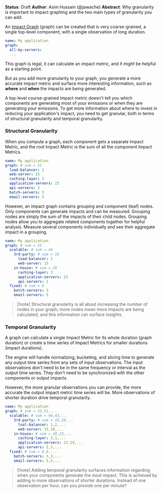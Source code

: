 
**Status**: Draft
**Author**: Asim Hussain (@jawache)
**Abstract**: Why granularity is important to impact graphing and the two main types of granularity you can add.


An [Impact Graph](design/Impact%20Graph.md) (graph) can be created that is very coarse-grained, a single top-level component, with a single observation of long duration.

```yaml
name: My application
graph:
  all-my-servers:
  ...
```

This graph is legal, it can calculate an impact metric, and it *might* be helpful as a starting point.

But as you add more granularity to your graph, you generate a more accurate impact metric and surface more interesting information, such as **where** and **when** the impacts are being generated.

A top-level course-grained impact metric doesn't tell you which components are generating most of your emissions or when they are generating your emissions. To get more information about where to invest in reducing your application's impact, you need to get granular, both in terms of structural granularity and temporal granularity. 
### Structural Granularity

When you compute a graph, each component gets a separate Impact Metric, and the root Impact Metric is the sum of all the component Impact Metrics.

```yaml
name: My application
graph: # sum = 52 
  load-balancer: 1
  web-server: 15
  caching-layer: 3
  application-servers: 23
  api-servers: 2
  batch-servers: 3
  email-servers: 5
```

However, an impact graph contains grouping and component (leaf) nodes. Only components can generate impacts and can be measured. Grouping nodes are simply the sum of the impacts of their child nodes. Grouping nodes allow you to aggregate related components together for helpful analysis. Measure several components individually and see their aggregate impact in a grouping.

```yaml
name: My application
graph: # sum = 52
  scalable: # sum = 44
    3rd-party: # sum = 16
	  load-balancer: 1
	  web-server: 15
    in-house: # sum = 28
	  caching-layer: 3
	  application-servers: 23 
	  api-servers: 2
  fixed: # sum = 8
    batch-servers: 3
    email-servers: 5
```

> [!note] Structural granularity is all about increasing the number of nodes in your graph; more nodes mean more Impacts are being calculated, and this information can surface insights.

### Temporal Granularity

A graph can calculate a single Impact Metric for its whole duration (graph duration) or create a time series of Impact Metrics for smaller durations (impact durations).

The engine will handle normalizing, bucketing, and slicing time to generate any output time series from any sets of input observations. The input observations don't need to be in the same frequency or interval as the output time series. They don't need to be synchronized with the other components or output impacts.

However, the more granular observations you can provide, the more accurate the output impact metric time series will be. More observations of shorter duration drive temporal granularity.

```yaml
name: My application
graph: # sum = 52,51,...
  scalable: # sum = 44,43,...
    3rd-party: # sum = 16,20,...
	  loal-balancer: 1,2,...
	  web-server: 15,18,...
    in-house: # sum = 28,23,...
	  caching-layer: 3,1,...
	  application-servers: 23,19,...
	  api-servers: 2,3,...
  fixed: # sum = 8,8,...
    batch-servers: 3,3,...
    email-servers: 5,5,...
```

> [!note] Adding temporal granularity surfaces information regarding when your components generate the most impact. This is achieved by adding in more observations of shorter durations. Instead of one observation per hour, can you provide one per minute?


